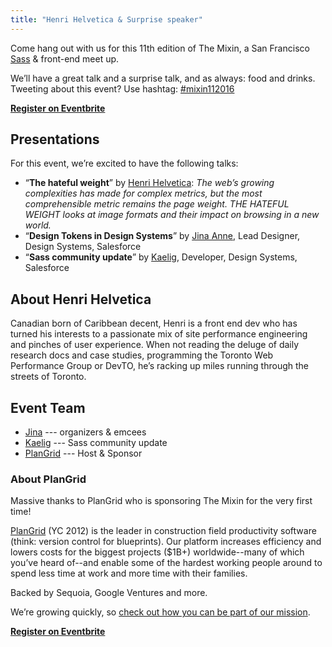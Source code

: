 ```yaml
---
title: "Henri Helvetica & Surprise speaker"
---
```


Come hang out with us for this 11th edition of The Mixin, a San Francisco [Sass][]
& front-end meet up.

[sass]: http://sass-lang.com

We’ll have a great talk and a surprise talk, and as always: food and drinks.
Tweeting about this event? Use hashtag: [#mixin112016][hashtag]

[hashtag]: https://twitter.com/search?q=#mixin112016

**[Register on Eventbrite][tickets]**

## Presentations

For this event, we’re excited to have the following talks:

* “**The hateful weight**”
  by [Henri Helvetica](https://twitter.com/HenriHelvetica):
  _The web’s growing complexities has made for complex metrics, but the most
  comprehensible metric remains the page weight.
  THE HATEFUL WEIGHT looks at image formats and their impact on browsing in a new world._
* “**Design Tokens in Design Systems**”
  by [Jina Anne](https://twitter.com/jina), Lead Designer, Design Systems, Salesforce
* “**Sass community update**”
  by [Kaelig](https://twitter.com/kaelig), Developer, Design Systems, Salesforce


## About Henri Helvetica

Canadian born of Caribbean decent, Henri is a front end dev who has turned his
interests to a passionate mix of site performance engineering and pinches of
user experience. When not reading the deluge of daily research docs and case
studies, programming the Toronto Web Performance Group or DevTO, he’s racking
up miles running through the streets of Toronto.

## Event Team

* [Jina](https://twitter.com/jina) --- organizers & emcees
* [Kaelig](https://twitter.com/kaelig) --- Sass community update
* [PlanGrid](https://www.plangrid.com/) --- Host & Sponsor

### About PlanGrid

Massive thanks to PlanGrid who is sponsoring The Mixin for the very first time!

[PlanGrid](https://www.plangrid.com/) (YC 2012) is the leader in construction
field productivity software (think: version control for blueprints).
Our platform increases efficiency and lowers costs for the biggest projects
($1B+) worldwide--many of which you’ve heard of--and enable some of the hardest
working people around to spend less time at work and more time with their
families.

Backed by Sequoia, Google Ventures and more.

We’re growing quickly, so [check out how you can be part of our mission](https://www.plangrid.com/jobs/).

**[Register on Eventbrite][tickets]**

[tickets]: https://www.eventbrite.com/e/the-mixin-sf-sass-frontend-meet-up-registration-29229103034
